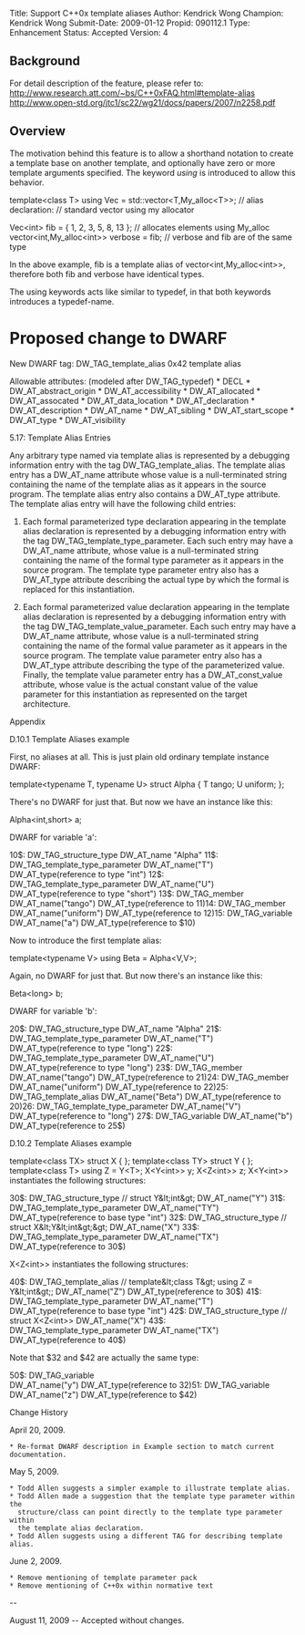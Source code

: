 Title:       Support C++0x template aliases
Author:      Kendrick Wong
Champion:    Kendrick Wong
Submit-Date: 2009-01-12
Propid:      090112.1
Type:        Enhancement
Status:      Accepted
Version:     4

Background
----------

For detail description of the feature, please refer to:
http://www.research.att.com/~bs/C++0xFAQ.html#template-alias
http://www.open-std.org/jtc1/sc22/wg21/docs/papers/2007/n2258.pdf 

Overview
--------

The motivation behind this feature is to allow a shorthand notation 
to create a template base on another template, and optionally have 
zero or more template arguments specified. The keyword *using* is 
introduced to allow this behavior.

template&lt;class T&gt;
using Vec = std::vector&lt;T,My_alloc&lt;T&gt;&gt;;    // alias declaration:
                                           // standard vector using my allocator

Vec&lt;int&gt; fib = { 1, 2, 3, 5, 8, 13 };      // allocates elements using My_alloc 
vector&lt;int,My_alloc&lt;int&gt;&gt; verbose = fib;   // verbose and fib are of the same type

In the above example, fib is a template alias of vector&lt;int,My_alloc&lt;int&gt;&gt;, 
therefore both fib and verbose have identical types.

The using keywords acts like similar to typedef, in that both keywords 
introduces a typedef-name.

Proposed change to DWARF
========================

New DWARF tag:
DW_TAG_template_alias   0x42  template alias

Allowable attributes: (modeled after DW_TAG_typedef)
    * DECL
    * DW_AT_abstract_origin
    * DW_AT_accessibility
    * DW_AT_allocated
    * DW_AT_assocated
    * DW_AT_data_location
    * DW_AT_declaration
    * DW_AT_description
    * DW_AT_name
    * DW_AT_sibling
    * DW_AT_start_scope
    * DW_AT_type
    * DW_AT_visibility

5.17: Template Alias Entries

  Any arbitrary type named via template alias is represented by a 
  debugging information entry with the tag DW_TAG_template_alias. 
  The template alias entry has a DW_AT_name attribute whose value 
  is a null-terminated string containing the name of the template 
  alias as it appears in the source program. The template alias entry 
  also contains a DW_AT_type attribute. The template alias entry will 
  have the following child entries:

   1. Each formal parameterized type declaration appearing in the 
      template alias declaration is represented by a debugging 
      information entry with the tag DW_TAG_template_type_parameter. 
      Each such entry may have a DW_AT_name attribute, whose value is 
      a null-terminated string containing the name of the formal 
      type parameter as it appears in the source program. The template 
      type parameter entry also has a DW_AT_type attribute describing 
      the actual type by which the formal is replaced for this instantiation.

   2. Each formal parameterized value declaration appearing in the 
      template alias declaration is represented by a debugging information 
      entry with the tag DW_TAG_template_value_parameter. Each such entry 
      may have a DW_AT_name attribute, whose value is a null-terminated 
      string containing the name of the formal value parameter as it appears 
      in the source program. The template value parameter entry also has a 
      DW_AT_type attribute describing the type of the parameterized value. 
      Finally, the template value parameter entry has a DW_AT_const_value 
      attribute, whose value is the actual constant value of the value 
      parameter for this instantiation as represented on the target 
      architecture.

Appendix

D.10.1 Template Aliases example

First, no aliases at all. This is just plain old ordinary template instance DWARF:

template&lt;typename T, typename U&gt;
struct Alpha {
   T tango;
   U uniform;
};

There's no DWARF for just that. But now we have an instance like this:

Alpha&lt;int,short&gt;  a;

DWARF for variable 'a':

10$:  DW_TAG_structure_type
          DW_AT_name "Alpha"
11$:      DW_TAG_template_type_parameter
              DW_AT_name("T")
              DW_AT_type(reference to type "int")
12$:      DW_TAG_template_type_parameter
              DW_AT_name("U")
              DW_AT_type(reference to type "short")
13$:      DW_TAG_member
              DW_AT_name("tango")
              DW_AT_type(reference to 11$)
14$:      DW_TAG_member
              DW_AT_name("uniform")
              DW_AT_type(reference to 12$)
15$:  DW_TAG_variable
          DW_AT_name("a")
          DW_AT_type(reference to $10)

Now to introduce the first template alias:

template&lt;typename V&gt; using Beta = Alpha&lt;V,V&gt;;

Again, no DWARF for just that. But now there's an instance like this:

Beta&lt;long&gt; b;

DWARF for variable 'b':

20$:  DW_TAG_structure_type
          DW_AT_name "Alpha"
21$:      DW_TAG_template_type_parameter
              DW_AT_name("T")
              DW_AT_type(reference to type "long")
22$:      DW_TAG_template_type_parameter
              DW_AT_name("U")
              DW_AT_type(reference to type "long")
23$:      DW_TAG_member
              DW_AT_name("tango")
              DW_AT_type(reference to 21$)
24$:      DW_TAG_member
              DW_AT_name("uniform")
              DW_AT_type(reference to 22$)
25$:  DW_TAG_template_alias
          DW_AT_name("Beta")
          DW_AT_type(reference to 20$)
26$:      DW_TAG_template_type_parameter
              DW_AT_name("V")
              DW_AT_type(reference to "long")
27$:  DW_TAG_variable
          DW_AT_name("b")
          DW_AT_type(reference to 25$)

D.10.2 Template Aliases example

template&lt;class TX&gt; struct X { };
template&lt;class TY&gt; struct Y { };
template&lt;class T&gt; using Z = Y&lt;T&gt;;
X&lt;Y&lt;int&gt;&gt; y;
X&lt;Z&lt;int&gt;&gt; z;
X&lt;Y&lt;int&gt;&gt; instantiates the following structures:

30$:  DW_TAG_structure_type                         // struct Y&lt;int&gt;
          DW_AT_name("Y")
31$:      DW_TAG_template_type_parameter
              DW_AT_name("TY")
              DW_AT_type(reference to base type "int")
32$:  DW_TAG_structure_type                         // struct X&lt;Y&lt;int&gt;&gt;
          DW_AT_name("X")
33$:      DW_TAG_template_type_parameter
              DW_AT_name("TX")
              DW_AT_type(reference to 30$)

X&lt;Z&lt;int&gt;&gt; instantiates the following structures:

40$:  DW_TAG_template_alias                         // template&lt;class T&gt; using Z = Y&lt;int&gt;;
          DW_AT_name("Z")
          DW_AT_type(reference to 30$)
41$:      DW_TAG_template_type_parameter
              DW_AT_name("T")
              DW_AT_type(reference to base type "int")
42$:  DW_TAG_structure_type                         // struct X&lt;Z&lt;int&gt;&gt;
          DW_AT_name("X")
43$:      DW_TAG_template_type_parameter
              DW_AT_name("TX")
              DW_AT_type(reference to 40$)

Note that $32 and $42 are actually the same type:

50$:  DW_TAG_variable             
          DW_AT_name("y")
          DW_AT_type(reference to $32)
51$:  DW_TAG_variable             
          DW_AT_name("z")
          DW_AT_type(reference to $42)

 
Change History

April 20, 2009.

    * Re-format DWARF description in Example section to match current documentation.

May 5, 2009.

    * Todd Allen suggests a simpler example to illustrate template alias.
    * Todd Allen made a suggestion that the template type parameter within the 
      structure/class can point directly to the template type parameter within 
      the template alias declaration.
    * Todd Allen suggests using a different TAG for describing template alias.

June 2, 2009.

    * Remove mentioning of template parameter pack
    * Remove mentioning of C++0x within normative text

--

August 11, 2009 -- Accepted without changes.
